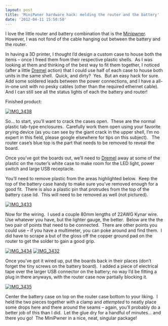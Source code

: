 ```yaml
---
layout: post
title: 'MiniPwner hardware hack: melding the router and the battery'
date: '2012-04-11 15:50:50'
---
```



I love the little router and battery combination that is the [Minipwner](http://www.minipwner.com/ "MiniPwner").  However, I was not fond of the cable hanging out between the battery and the router.

In having a 3D printer, I thought I’d design a custom case to house both the items – once I freed them from their respective plastic shells.  As I was looking at them and thinking of the best way to fit them together, I noticed (after a little [Dremel](http://www.amazon.com/gp/product/B002BAHF7I/ref=as_li_ss_tl?ie=UTF8&tag=repulsornet-20&linkCode=as2&camp=1789&creative=390957&creativeASIN=B002BAHF7I) action) that I could use half of each case to house both units in the same shell.  Quick, and dirty?  Yes.  But an easy hack for sure.  Add some soldered leads between the power connections, and I have a all-in-one unit with no pesky cables (other than the required ethernet cable).  And I can still see all the status lights of each the battery and router!

Finished product:

[![](https://i0.wp.com/res.cloudinary.com/thecase/image/upload/h_224,w_300/v1514683253/IMG_3438_vxp15e.jpg?resize=300%2C224 "IMG_3438")](https://i1.wp.com/res.cloudinary.com/thecase/image/upload/v1514683253/IMG_3438_vxp15e.jpg)

So… to start, you’ll want to crack the cases open.  These are the normal plastic tab-type enclosures.  Carefully work them open using your favorite prying device (as you can see by the giant crack in the upper shell, I’m no expert in this field, please google elsewhere for tips on this subject).   The router case’s blue top is the part that needs to be removed to reveal the board.

Once you’ve got the boards out, we’ll need to [Dremel](http://www.amazon.com/gp/product/B002BAHF7I/ref=as_li_ss_tl?ie=UTF8&tag=repulsornet-20&linkCode=as2&camp=1789&creative=390957&creativeASIN=B002BAHF7I) away at some of the plastic on the router’s white case to make room for the LED light, power switch and large USB receptacle.

You’ll need to remove plastic from the areas highlighted below.  Keep the top of the battery case handy to make sure you’ve removed enough for a good fit.  There is also a plastic pin that protrudes from the top of the battery case lid.  This will need to be removed as well (not pictured).

[![](https://i0.wp.com/res.cloudinary.com/thecase/image/upload/h_300,w_273/v1514683250/IMG_3433_y16x9a.jpg?resize=273%2C300 "IMG_3433")  
](https://i2.wp.com/res.cloudinary.com/thecase/image/upload/v1514683250/IMG_3433_y16x9a.jpg)

Now for the wiring.  I used a couple 80mm lengths of 22AWG Kynar wire.  Use whatever you have, but the lighter gauge, the better.  Below are the the two pair of points that need to be connected.  There are other points you could use – if you have a multimeter, you can poke around and find them.  I did have to scrape a but of the gloss off the copper ground pad on the router to get the solder to gain a good grip.

[![](https://i1.wp.com/res.cloudinary.com/thecase/image/upload/h_174,w_300/v1514683248/IMG_3434_jmmfg7.jpg?resize=300%2C174 "IMG_3434")](https://i0.wp.com/res.cloudinary.com/thecase/image/upload/v1514683248/IMG_3434_jmmfg7.jpg) [![](https://i0.wp.com/res.cloudinary.com/thecase/image/upload/h_200,w_300/v1514683251/IMG_3432_f8poic.jpg?resize=300%2C199 "IMG_3432")](https://i2.wp.com/res.cloudinary.com/thecase/image/upload/v1514683251/IMG_3432_f8poic.jpg)

Once you’ve got it wired up, put the boards back in their places (don’t forget the tiny screws on the battery board).  I added a piece of electrical tape over the larger USB connector on the battery; no way I’d be fitting a plug in there anyways, with the router case now partially blocking it.

[](https://blog.repulsor.net/wp-content/uploads/2012/04/IMG_3435.jpg) [![IMG_3435](https://i2.wp.com/res.cloudinary.com/thecase/image/upload/h_224,w_300/v1514683228/IMG_3435_ginqww.jpg?resize=300%2C224)](https://i1.wp.com/res.cloudinary.com/thecase/image/upload/v1514683228/IMG_3435_ginqww.jpg)

Center the battery case on top on the router case bottom to your liking.  I held the two pieces together with a clamp and *attempted* to neatly place some drops here and there around the seams – again, you’ll probably do a better job of this than I did.  Let the glue dry for a handful of minutes… and there you go!  The MiniPwner in a nice, neat, singular package!


